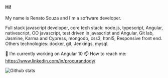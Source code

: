 
#### Hi!

My name is Renato Souza and I'm a software developer.

Full stack javascript developer, core tech stack: node.js, typescript, Angular, nativescript, OO javascript, test driven in javascript and Angular, Git lab, Jasmine, Karma and Cypress, mongodb, css3, html5, Responsive front end. Others technologies: docker, git, Jenkings, mysql. 

🔭 I’m currently working on Angular 10 
📫 How to reach me: https://www.linkedin.com/in/procurandody/


![Github stats](https://github-readme-stats.vercel.app/api?username=renatodysouza)


